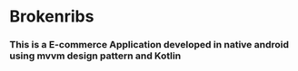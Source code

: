# Brokenribs
### This is a E-commerce Application developed in native android using mvvm design pattern and Kotlin

